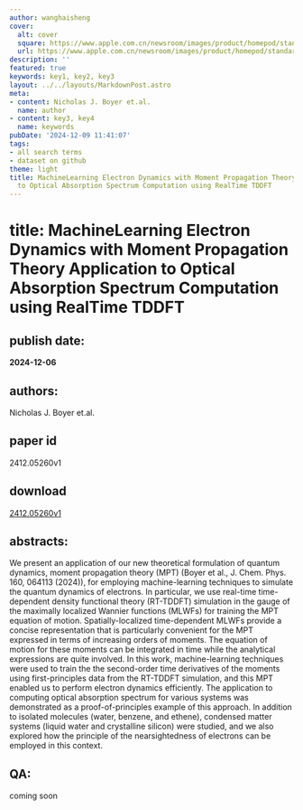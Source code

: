 ```yaml
---
author: wanghaisheng
cover:
  alt: cover
  square: https://www.apple.com.cn/newsroom/images/product/homepod/standard/Apple-HomePod-hero-230118_big.jpg.large_2x.jpg
  url: https://www.apple.com.cn/newsroom/images/product/homepod/standard/Apple-HomePod-hero-230118_big.jpg.large_2x.jpg
description: ''
featured: true
keywords: key1, key2, key3
layout: ../../layouts/MarkdownPost.astro
meta:
- content: Nicholas J. Boyer et.al.
  name: author
- content: key3, key4
  name: keywords
pubDate: '2024-12-09 11:41:07'
tags:
- all search terms
- dataset on github
theme: light
title: MachineLearning Electron Dynamics with Moment Propagation Theory Application
  to Optical Absorption Spectrum Computation using RealTime TDDFT
---
```


# title: MachineLearning Electron Dynamics with Moment Propagation Theory Application to Optical Absorption Spectrum Computation using RealTime TDDFT 
## publish date: 
**2024-12-06** 
## authors: 
  Nicholas J. Boyer et.al. 
## paper id
2412.05260v1
## download
[2412.05260v1](http://arxiv.org/abs/2412.05260v1)
## abstracts:
We present an application of our new theoretical formulation of quantum dynamics, moment propagation theory (MPT) (Boyer et al., J. Chem. Phys. 160, 064113 (2024)), for employing machine-learning techniques to simulate the quantum dynamics of electrons. In particular, we use real-time time-dependent density functional theory (RT-TDDFT) simulation in the gauge of the maximally localized Wannier functions (MLWFs) for training the MPT equation of motion. Spatially-localized time-dependent MLWFs provide a concise representation that is particularly convenient for the MPT expressed in terms of increasing orders of moments. The equation of motion for these moments can be integrated in time while the analytical expressions are quite involved. In this work, machine-learning techniques were used to train the the second-order time derivatives of the moments using first-principles data from the RT-TDDFT simulation, and this MPT enabled us to perform electron dynamics efficiently. The application to computing optical absorption spectrum for various systems was demonstrated as a proof-of-principles example of this approach. In addition to isolated molecules (water, benzene, and ethene), condensed matter systems (liquid water and crystalline silicon) were studied, and we also explored how the principle of the nearsightedness of electrons can be employed in this context.
## QA:
coming soon
